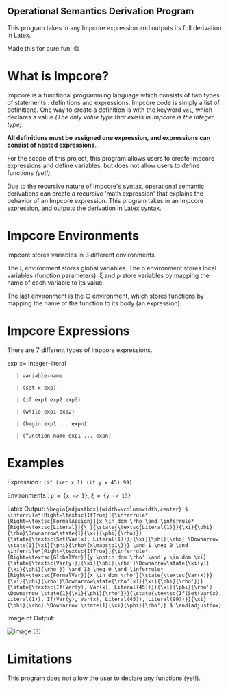 ## Operational Semantics Derivation Program

This program takes in any Impcore expression and outputs its full derivation in Latex.

Made this for pure fun! 😄

# What is Impcore?

Impcore is a functional programming language which consists of two types of statements : definitions and expressions. Impcore code is simply a list of definitions. One way to create a definition is with the keyword `val`, which declares a value *(The only value type that exists in Impcore is the integer type)*. 

**All definitions must be assigned one expression, and expressions can consist of nested expressions**.

For the scope of this project, this program allows users to create Impcore expressions and define variables, but does not allow users to define functions *(yet!)*.

Due to the recursive nature of Impcore's syntax, operational semantic derivations can create a recursive 'math expression' that explains the behavior of an Impcore expression. This program takes in an Impcore expression, and outputs the derivation in Latex syntax.

# Impcore Environments
Impcore stores variables in 3 different environments. 

The ξ environment stores global variables. The ρ environment stores local variables (function parameters). ξ and ρ store variables by mapping the name of each variable to its value.

The last environment is the Φ environment, which stores functions by mapping the name of the function to its body (an expression).

# Impcore Expressions
There are 7 different types of Impcore expressions.

exp ::= integer-literal 

       | variable-name
       
       | (set x exp) 
       
       | (if exp1 exp2 exp3)
       
       | (while exp1 exp2)
       
       | (begin exp1 ... expn)
       
       | (function-name exp1 ... expn)
    
# Examples
Expression : `(if (set x 1) (if y x 45) 99)` 

Environments : `ρ = {x -> 1}`, `ξ = {y -> 13}`

Latex Output: 
`\begin{adjustbox}{width=\columnwidth,center}
$
\inferrule*[Right=\textsc{IfTrue}]{\inferrule*[Right=\textsc{FormalAssign}]{x \in dom \rho \and \inferrule*[Right=\textsc{Literal}]{\ }{\state{\textsc{Literal(1)}}{\xi}{\phi}{\rho}\Downarrow\state{1}{\xi}{\phi}{\rho}}}{\state{\textsc{Set(Var(x), Literal(1))}}{\xi}{\phi}{\rho} \Downarrow \state{1}{\xi}{\phi}{\rho\{x\mapsto1\}}} \and 1 \neq 0 \and \inferrule*[Right=\textsc{IfTrue}]{\inferrule*[Right=\textsc{GlobalVar}]{y \notin dom \rho' \and y \in dom \xi}{\state{\textsc{Var(y)}}{\xi}{\phi}{\rho'}\Downarrow\state{\xi(y)}{\xi}{\phi}{\rho'}} \and 13 \neq 0 \and \inferrule*[Right=\textsc{FormalVar}]{x \in dom \rho'}{\state{\textsc{Var(x)}}{\xi}{\phi}{\rho'}\Downarrow\state{\rho'(x)}{\xi}{\phi}{\rho'}}}{\state{\textsc{If(Var(y), Var(x), Literal(45))}}{\xi}{\phi}{\rho'} \Downarrow \state{1}{\xi}{\phi}{\rho'}}}{\state{\textsc{If(Set(Var(x), Literal(1)), If(Var(y), Var(x), Literal(45)), Literal(99))}}{\xi}{\phi}{\rho} \Downarrow \state{1}{\xi}{\phi}{\rho'}}
$
\end{adjustbox}`

Image of Output:

![image (3)](https://github.com/annaquainliu/operational-semantics-derivation/assets/103337005/1a1fd150-860c-4ab2-8c2a-e99c14fc7839)

# Limitations

 This program does not allow the user to declare any functions (yet!).
